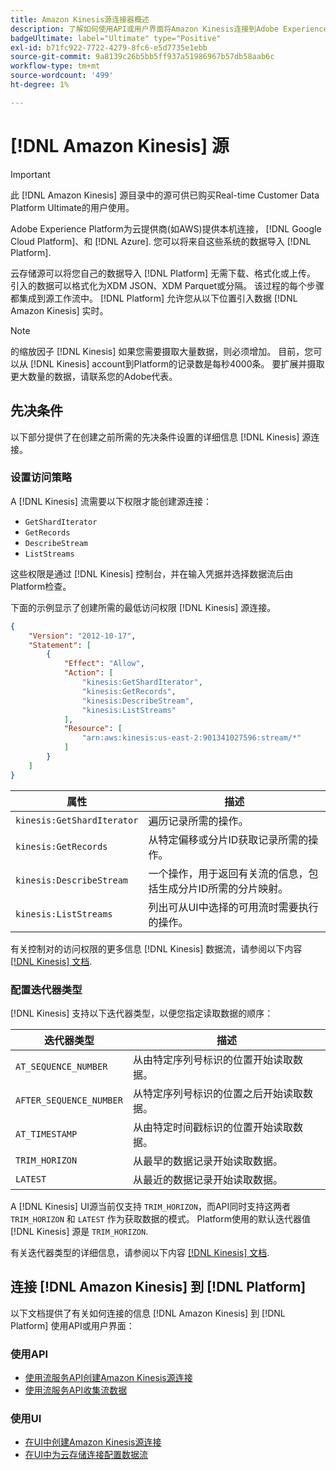 ```yaml
---
title: Amazon Kinesis源连接器概述
description: 了解如何使用API或用户界面将Amazon Kinesis连接到Adobe Experience Platform。
badgeUltimate: label="Ultimate" type="Positive"
exl-id: b71fc922-7722-4279-8fc6-e5d7735e1ebb
source-git-commit: 9a8139c26b5bb5ff937a51986967b57db58aab6c
workflow-type: tm+mt
source-wordcount: '499'
ht-degree: 1%

---
```


# [!DNL Amazon Kinesis] 源

>[!IMPORTANT]
>
>此 [!DNL Amazon Kinesis] 源目录中的源可供已购买Real-time Customer Data Platform Ultimate的用户使用。

Adobe Experience Platform为云提供商(如AWS)提供本机连接， [!DNL Google Cloud Platform]、和 [!DNL Azure]. 您可以将来自这些系统的数据导入 [!DNL Platform].

云存储源可以将您自己的数据导入 [!DNL Platform] 无需下载、格式化或上传。 引入的数据可以格式化为XDM JSON、XDM Parquet或分隔。 该过程的每个步骤都集成到源工作流中。 [!DNL Platform] 允许您从以下位置引入数据 [!DNL Amazon Kinesis] 实时。

>[!NOTE]
>
>的缩放因子 [!DNL Kinesis] 如果您需要摄取大量数据，则必须增加。 目前，您可以从 [!DNL Kinesis] account到Platform的记录数是每秒4000条。 要扩展并摄取更大数量的数据，请联系您的Adobe代表。

## 先决条件

以下部分提供了在创建之前所需的先决条件设置的详细信息 [!DNL Kinesis] 源连接。

### 设置访问策略

A [!DNL Kinesis] 流需要以下权限才能创建源连接：

- `GetShardIterator`
- `GetRecords`
- `DescribeStream`
- `ListStreams`

这些权限是通过 [!DNL Kinesis] 控制台，并在输入凭据并选择数据流后由Platform检查。

下面的示例显示了创建所需的最低访问权限 [!DNL Kinesis] 源连接。

```json
{
    "Version": "2012-10-17",
    "Statement": [
        {
            "Effect": "Allow",
            "Action": [
                "kinesis:GetShardIterator",
                "kinesis:GetRecords",
                "kinesis:DescribeStream",
                "kinesis:ListStreams"
            ],
            "Resource": [
                "arn:aws:kinesis:us-east-2:901341027596:stream/*"
            ]
        }
    ]
}
```

| 属性 | 描述 |
| -------- | ----------- |
| `kinesis:GetShardIterator` | 遍历记录所需的操作。 |
| `kinesis:GetRecords` | 从特定偏移或分片ID获取记录所需的操作。 |
| `kinesis:DescribeStream` | 一个操作，用于返回有关流的信息，包括生成分片ID所需的分片映射。 |
| `kinesis:ListStreams` | 列出可从UI中选择的可用流时需要执行的操作。 |

有关控制对的访问权限的更多信息 [!DNL Kinesis] 数据流，请参阅以下内容 [[!DNL Kinesis] 文档](https://docs.aws.amazon.com/streams/latest/dev/controlling-access.html).

### 配置迭代器类型

[!DNL Kinesis] 支持以下迭代器类型，以便您指定读取数据的顺序：

| 迭代器类型 | 描述 |
| ------------- | ----------- |
| `AT_SEQUENCE_NUMBER` | 从由特定序列号标识的位置开始读取数据。 |
| `AFTER_SEQUENCE_NUMBER` | 从特定序列号标识的位置之后开始读取数据。 |
| `AT_TIMESTAMP` | 从由特定时间戳标识的位置开始读取数据。 |
| `TRIM_HORIZON` | 从最早的数据记录开始读取数据。 |
| `LATEST` | 从最近的数据记录开始读取数据。 |

A [!DNL Kinesis] UI源当前仅支持 `TRIM_HORIZON`，而API同时支持这两者 `TRIM_HORIZON` 和 `LATEST` 作为获取数据的模式。 Platform使用的默认迭代器值 [!DNL Kinesis] 源是 `TRIM_HORIZON`.

有关迭代器类型的详细信息，请参阅以下内容 [[!DNL Kinesis] 文档](https://docs.aws.amazon.com/kinesis/latest/APIReference/API_GetShardIterator.html#API_GetShardIterator_RequestSyntax).

## 连接 [!DNL Amazon Kinesis] 到 [!DNL Platform]

以下文档提供了有关如何连接的信息 [!DNL Amazon Kinesis] 到 [!DNL Platform] 使用API或用户界面：

### 使用API

- [使用流服务API创建Amazon Kinesis源连接](../../tutorials/api/create/cloud-storage/kinesis.md)
- [使用流服务API收集流数据](../../tutorials/api/collect/streaming.md)

### 使用UI

- [在UI中创建Amazon Kinesis源连接](../../tutorials/ui/create/cloud-storage/kinesis.md)
- [在UI中为云存储连接配置数据流](../../tutorials/ui/dataflow/streaming/cloud-storage-streaming.md)

